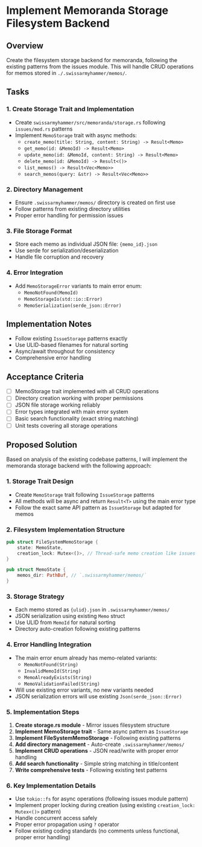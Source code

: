 # Implement Memoranda Storage Filesystem Backend

## Overview
Create the filesystem storage backend for memoranda, following the existing patterns from the issues module. This will handle CRUD operations for memos stored in `./.swissarmyhammer/memos/`.

## Tasks

### 1. Create Storage Trait and Implementation
- Create `swissarmyhammer/src/memoranda/storage.rs` following `issues/mod.rs` patterns
- Implement `MemoStorage` trait with async methods:
  - `create_memo(title: String, content: String) -> Result<Memo>`
  - `get_memo(id: &MemoId) -> Result<Memo>`
  - `update_memo(id: &MemoId, content: String) -> Result<Memo>`
  - `delete_memo(id: &MemoId) -> Result<()>`
  - `list_memos() -> Result<Vec<Memo>>`
  - `search_memos(query: &str) -> Result<Vec<Memo>>`

### 2. Directory Management
- Ensure `.swissarmyhammer/memos/` directory is created on first use
- Follow patterns from existing directory utilities
- Proper error handling for permission issues

### 3. File Storage Format
- Store each memo as individual JSON file: `{memo_id}.json`
- Use serde for serialization/deserialization
- Handle file corruption and recovery

### 4. Error Integration
- Add `MemoStorageError` variants to main error enum:
  - `MemoNotFound(MemoId)`
  - `MemoStorageIo(std::io::Error)`
  - `MemoSerialization(serde_json::Error)`

## Implementation Notes
- Follow existing `IssueStorage` patterns exactly
- Use ULID-based filenames for natural sorting
- Async/await throughout for consistency
- Comprehensive error handling

## Acceptance Criteria
- [ ] MemoStorage trait implemented with all CRUD operations
- [ ] Directory creation working with proper permissions
- [ ] JSON file storage working reliably
- [ ] Error types integrated with main error system
- [ ] Basic search functionality (exact string matching)
- [ ] Unit tests covering all storage operations

## Proposed Solution

Based on analysis of the existing codebase patterns, I will implement the memoranda storage backend with the following approach:

### 1. Storage Trait Design
- Create `MemoStorage` trait following `IssueStorage` patterns
- All methods will be async and return `Result<T>` using the main error type
- Follow the exact same API pattern as `IssueStorage` but adapted for memos

### 2. Filesystem Implementation Structure
```rust
pub struct FileSystemMemoStorage {
    state: MemoState,
    creation_lock: Mutex<()>, // Thread-safe memo creation like issues
}

pub struct MemoState {
    memos_dir: PathBuf, // `.swissarmyhammer/memos/`
}
```

### 3. Storage Strategy
- Each memo stored as `{ulid}.json` in `.swissarmyhammer/memos/`
- JSON serialization using existing `Memo` struct
- Use ULID from `MemoId` for natural sorting 
- Directory auto-creation following existing patterns

### 4. Error Handling Integration
- The main error enum already has memo-related variants:
  - `MemoNotFound(String)`
  - `InvalidMemoId(String)`
  - `MemoAlreadyExists(String)` 
  - `MemoValidationFailed(String)`
- Will use existing error variants, no new variants needed
- JSON serialization errors will use existing `Json(serde_json::Error)`

### 5. Implementation Steps
1. **Create storage.rs module** - Mirror issues filesystem structure
2. **Implement MemoStorage trait** - Same async pattern as `IssueStorage` 
3. **Implement FileSystemMemoStorage** - Following existing patterns
4. **Add directory management** - Auto-create `.swissarmyhammer/memos/` 
5. **Implement CRUD operations** - JSON read/write with proper error handling
6. **Add search functionality** - Simple string matching in title/content
7. **Write comprehensive tests** - Following existing test patterns

### 6. Key Implementation Details
- Use `tokio::fs` for async operations (following issues module pattern)
- Implement proper locking during creation (using existing `creation_lock: Mutex<()>` pattern)
- Handle concurrent access safely
- Proper error propagation using `?` operator
- Follow existing coding standards (no comments unless functional, proper error handling)